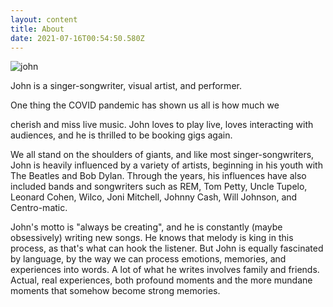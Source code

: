 ```yaml
---
layout: content
title: About
date: 2021-07-16T00:54:50.580Z
---
```

![john](../../images/uploads/johnshades.jpg)

John is a singer-songwriter, visual artist, and performer.

One thing the COVID pandemic has shown us all is how much we

cherish and miss live music. John loves to play live, loves interacting with audiences, and he is thrilled to be booking gigs again.

We all stand on the shoulders of giants, and like most singer-songwriters, John is heavily influenced by a variety of artists, beginning in his youth with The Beatles and Bob Dylan. Through the years, his influences have also included bands and songwriters such as REM, Tom Petty, Uncle Tupelo, Leonard Cohen, Wilco, Joni Mitchell, Johnny Cash, Will Johnson, and Centro-matic.

John's motto is "always be creating", and he is constantly (maybe obsessively) writing new songs. He knows that melody is king in this process, as that's what can hook the listener. But John is equally fascinated by language, by the way we can process emotions, memories, and experiences into words. A lot of what he writes involves family and friends. Actual, real experiences, both profound moments and the more mundane moments that somehow become strong memories.
